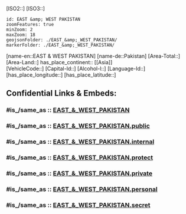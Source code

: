 ﻿---
confidential: public
isDeleted: false
SpocWebEntityId: 76717
tags:
- geo/Country
type: Country
---

[ISO2::]
[ISO3::]
```leaflet
id: EAST &amp; WEST PAKISTAN
zoomFeatures: true 
minZoom: 2 
maxZoom: 18
geojsonFolder: ./EAST_&amp;_WEST_PAKISTAN/
markerFolder: ./EAST_&amp;_WEST_PAKISTAN/
```

[name-en::EAST &amp; WEST PAKISTAN]
[name-de::Pakistan]
[Area-Total::]
[Area-Land::]
has_place_continent:: [[Asia]]  
[VehicleCode::]
[Capital-Id::]
[Alcohol-l::]
[Language-Id::]
[has_place_longitude::]
[has_place_latitude::]


## Confidential Links & Embeds: 

### #is_/same_as :: [EAST_&_WEST_PAKISTAN](/_Standards/Earth/Continent/Asia/EAST_&_WEST_PAKISTAN.md) 

### #is_/same_as :: [EAST_&_WEST_PAKISTAN.public](/_public/Earth/Continent/Asia/EAST_&_WEST_PAKISTAN.public.md) 

### #is_/same_as :: [EAST_&_WEST_PAKISTAN.internal](/_internal/Earth/Continent/Asia/EAST_&_WEST_PAKISTAN.internal.md) 

### #is_/same_as :: [EAST_&_WEST_PAKISTAN.protect](/_protect/Earth/Continent/Asia/EAST_&_WEST_PAKISTAN.protect.md) 

### #is_/same_as :: [EAST_&_WEST_PAKISTAN.private](/_private/Earth/Continent/Asia/EAST_&_WEST_PAKISTAN.private.md) 

### #is_/same_as :: [EAST_&_WEST_PAKISTAN.personal](/_personal/Earth/Continent/Asia/EAST_&_WEST_PAKISTAN.personal.md) 

### #is_/same_as :: [EAST_&_WEST_PAKISTAN.secret](/_secret/Earth/Continent/Asia/EAST_&_WEST_PAKISTAN.secret.md)

